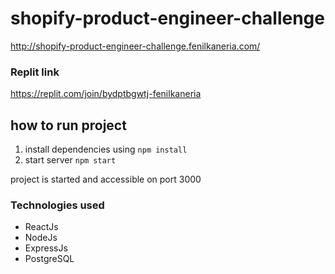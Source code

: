 # shopify-product-engineer-challenge

<a href="http://shopify-product-engineer-challenge.fenilkaneria.com/" target="_blank">http://shopify-product-engineer-challenge.fenilkaneria.com/</a>

### Replit link
<a href="https://replit.com/join/bydptbgwtj-fenilkaneria" target="_blank">https://replit.com/join/bydptbgwtj-fenilkaneria</a>

## how to run project
1) install dependencies using
`npm install`
2) start server
`npm start`

project is started and accessible on port 3000

### Technologies used

- ReactJs
- NodeJs
- ExpressJs
- PostgreSQL
